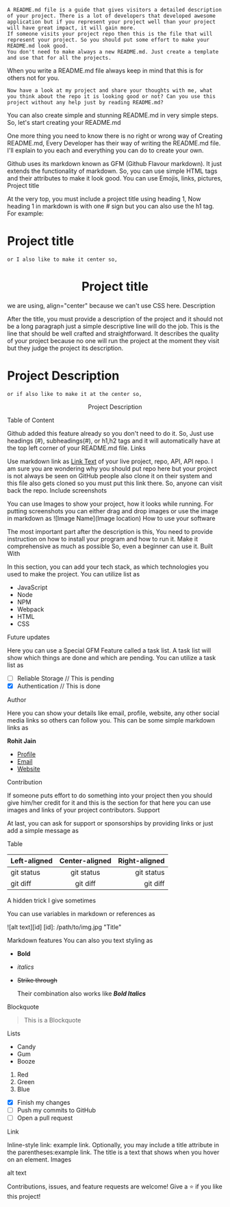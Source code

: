     A README.md file is a guide that gives visitors a detailed description of your project. There is a lot of developers that developed awesome application but if you represent your project well than your project will have great impact, it will gain more.
    If someone visits your project repo then this is the file that will represent your project. So you should put some effort to make your README.md look good.
    You don't need to make always a new README.md. Just create a template and use that for all the projects.

When you write a README.md file always keep in mind that this is for others not for you.

    Now have a look at my project and share your thoughts with me, what you think about the repo it is looking good or not? Can you use this project without any help just by reading README.md?

You can also create simple and stunning README.md in very simple steps.
So, let's start creating your README.md

One more thing you need to know there is no right or wrong way of Creating README.md, Every Developer has their way of writing the README.md file. I'll explain to you each and everything you can do to create your own.

Github uses its markdown known as GFM (Github Flavour markdown). It just extends the functionality of markdown. So, you can use simple HTML tags and their attributes to make it look good. You can use Emojis, links, pictures,
Project title

At the very top, you must include a project title using heading 1, Now heading 1 in markdown is with one # sign but you can also use the h1 tag. For example:
# Project title

    or I also like to make it center so,

<h1 align="center">Project title</h1>

we are using, align="center" because we can't use CSS here.
Description

After the title, you must provide a description of the project and it should not be a long paragraph just a simple descriptive line will do the job. This is the line that should be well crafted and straightforward.
It describes the quality of your project because no one will run the project at the moment they visit but they judge the project its description.

# Project Description

    or if also like to make it at the center so,

<p align="center">Project Description</p>
Table of Content

Github added this feature already so you don't need to do it. So, Just use headings (#), subheadings(#), or h1,h2 tags and it will automatically have at the top left corner of your README.md file.
Links

Use markdown link as [Link Text](link) of your live project, repo, API, API repo. I am sure you are wondering why you should put repo here but your project is not always be seen on GitHub people also clone it on their system and this file also gets cloned so you must put this link there. So, anyone can visit back the repo.
Include screenshots

You can use Images to show your project, how it looks while running. For putting screenshots you can either drag and drop images or use the image in markdown as ![Image Name](Image location)
How to use your software

The most important part after the description is this, You need to provide instruction on how to install your program and how to run it. Make it comprehensive as much as possible So, even a beginner can use it.
Built With

In this section, you can add your tech stack, as which technologies you used to make the project. You can utilize list as

- JavaScript
- Node
- NPM
- Webpack
- HTML
- CSS

Future updates

Here you can use a Special GFM Feature called a task list. A task list will show which things are done and which are pending. You can utilize a task list as

- [ ] Reliable Storage // This is pending
- [x] Authentication // This is done

Author

Here you can show your details like email, profile, website, any other social media links so others can follow you.
This can be some simple markdown links as

**Rohit Jain**

- [Profile](https://github.com/rohit19060 "Rohit jain")
- [Email](mailto:rohitjain19060@gmail.com?subject=Hi% "Hi!")
- [Website](https://kingtechnologies.in "Welcome")

Contribution

If someone puts effort to do something into your project then you should give him/her credit for it and this is the section for that here you can use images and links of your project contributors.
Support

At last, you can ask for support or sponsorships by providing links or just add a simple message as

Table

| Left-aligned | Center-aligned | Right-aligned |
| :----------- | :------------: | ------------: |
| git status   |   git status   |    git status |
| git diff     |    git diff    |      git diff |

A hidden trick I give sometimes

You can use variables in markdown or references as

![alt text][id]
[id]: /path/to/img.jpg "Title"


Markdown features
You can also you text styling as

- **Bold**
- _italics_
- ~~Strike through~~

    Their combination also works like **_Bold Italics_**

Blockquote

> This is a Blockquote

Lists

- Candy
- Gum
- Booze

1.  Red
2.  Green
3.  Blue

- [x] Finish my changes
- [ ] Push my commits to GitHub
- [ ] Open a pull request

Link

Inline-style link: example link.
Optionally, you may include a title attribute in the parentheses:example link. The title is a text that shows when you hover on an element.
Images

alt text


Contributions, issues, and feature requests are welcome!
Give a ⭐️ if you like this project!
